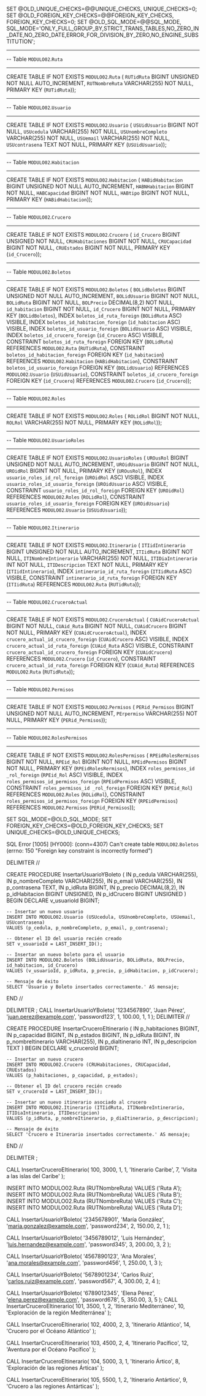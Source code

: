 SET @OLD_UNIQUE_CHECKS=@@UNIQUE_CHECKS, UNIQUE_CHECKS=0;
SET @OLD_FOREIGN_KEY_CHECKS=@@FOREIGN_KEY_CHECKS, FOREIGN_KEY_CHECKS=0;
SET @OLD_SQL_MODE=@@SQL_MODE, SQL_MODE='ONLY_FULL_GROUP_BY,STRICT_TRANS_TABLES,NO_ZERO_IN_DATE,NO_ZERO_DATE,ERROR_FOR_DIVISION_BY_ZERO,NO_ENGINE_SUBSTITUTION';

-- -----------------------------------------------------
-- Table `MODULO02`.`Ruta`
-- -----------------------------------------------------
CREATE TABLE IF NOT EXISTS `MODULO02`.`Ruta` (
  `RUTidRuta` BIGINT UNSIGNED NOT NULL AUTO_INCREMENT,
  `RUTNombreRuta` VARCHAR(255) NOT NULL,
  PRIMARY KEY (`RUTidRuta`));

-- -----------------------------------------------------
-- Table `MODULO02`.`Usuario`
-- -----------------------------------------------------
CREATE TABLE IF NOT EXISTS `MODULO02`.`Usuario` (
  `USUidUsuario` BIGINT NOT NULL,
  `USUcedula` VARCHAR(255) NOT NULL,
  `USUnombreCompleto` VARCHAR(255) NOT NULL,
  `USUemail` VARCHAR(255) NOT NULL,
  `USUcontrasena` TEXT NOT NULL,
  PRIMARY KEY (`USUidUsuario`));

-- -----------------------------------------------------
-- Table `MODULO02`.`Habitacion`
-- -----------------------------------------------------
CREATE TABLE IF NOT EXISTS `MODULO02`.`Habitacion` (
  `HABidHabitacion` BIGINT UNSIGNED NOT NULL AUTO_INCREMENT,
  `HABNHabitacion` BIGINT NOT NULL,
  `HABCapacidad` BIGINT NOT NULL,
  `HABtipo` BIGINT NOT NULL,
  PRIMARY KEY (`HABidHabitacion`));

-- -----------------------------------------------------
-- Table `MODULO02`.`Crucero`
-- -----------------------------------------------------
CREATE TABLE IF NOT EXISTS `MODULO02`.`Crucero` (
  `id_Crucero` BIGINT UNSIGNED NOT NULL,
  `CRUHabitaciones` BIGINT NOT NULL,
  `CRUCapacidad` BIGINT NOT NULL,
  `CRUEstados` BIGINT NOT NULL,
  PRIMARY KEY (`id_Crucero`));

-- -----------------------------------------------------
-- Table `MODULO02`.`Boletos`
-- -----------------------------------------------------
CREATE TABLE IF NOT EXISTS `MODULO02`.`Boletos` (
  `BOLidBoletos` BIGINT UNSIGNED NOT NULL AUTO_INCREMENT,
  `BOLidUsuario` BIGINT NOT NULL,
  `BOLidRuta` BIGINT NOT NULL,
  `BOLPrecio` DECIMAL(8,2) NOT NULL,
  `id_habitacion` BIGINT NOT NULL,
  `id_Crucero` BIGINT NOT NULL,
  PRIMARY KEY (`BOLidBoletos`),
  INDEX `boletos_id_ruta_foreign` (`BOLidRuta` ASC) VISIBLE,
  INDEX `boletos_id_habitacion_foreign` (`id_habitacion` ASC) VISIBLE,
  INDEX `boletos_id_usuario_foreign` (`BOLidUsuario` ASC) VISIBLE,
  INDEX `boletos_id_crucero_foreign` (`id_Crucero` ASC) VISIBLE,
  CONSTRAINT `boletos_id_ruta_foreign`
    FOREIGN KEY (`BOLidRuta`)
    REFERENCES `MODULO02`.`Ruta` (`RUTidRuta`),
  CONSTRAINT `boletos_id_habitacion_foreign`
    FOREIGN KEY (`id_habitacion`)
    REFERENCES `MODULO02`.`Habitacion` (`HABidHabitacion`),
  CONSTRAINT `boletos_id_usuario_foreign`
    FOREIGN KEY (`BOLidUsuario`)
    REFERENCES `MODULO02`.`Usuario` (`USUidUsuario`),
  CONSTRAINT `boletos_id_crucero_foreign`
    FOREIGN KEY (`id_Crucero`)
    REFERENCES `MODULO02`.`Crucero` (`id_Crucero`));

-- -----------------------------------------------------
-- Table `MODULO02`.`Roles`
-- -----------------------------------------------------
CREATE TABLE IF NOT EXISTS `MODULO02`.`Roles` (
  `ROLidRol` BIGINT NOT NULL,
  `ROLRol` VARCHAR(255) NOT NULL,
  PRIMARY KEY (`ROLidRol`));

-- -----------------------------------------------------
-- Table `MODULO02`.`UsuarioRoles`
-- -----------------------------------------------------
CREATE TABLE IF NOT EXISTS `MODULO02`.`UsuarioRoles` (
  `UROusRol` BIGINT UNSIGNED NOT NULL AUTO_INCREMENT,
  `UROidUsuario` BIGINT NOT NULL,
  `UROidRol` BIGINT NOT NULL,
  PRIMARY KEY (`UROusRol`),
  INDEX `usuario_roles_id_rol_foreign` (`UROidRol` ASC) VISIBLE,
  INDEX `usuario_roles_id_usuario_foreign` (`UROidUsuario` ASC) VISIBLE,
  CONSTRAINT `usuario_roles_id_rol_foreign`
    FOREIGN KEY (`UROidRol`)
    REFERENCES `MODULO02`.`Roles` (`ROLidRol`),
  CONSTRAINT `usuario_roles_id_usuario_foreign`
    FOREIGN KEY (`UROidUsuario`)
    REFERENCES `MODULO02`.`Usuario` (`USUidUsuario`));

-- -----------------------------------------------------
-- Table `MODULO02`.`Itinerario`
-- -----------------------------------------------------
CREATE TABLE IF NOT EXISTS `MODULO02`.`Itinerario` (
  `ITIidIntinerario` BIGINT UNSIGNED NOT NULL AUTO_INCREMENT,
  `ITIidRuta` BIGINT NOT NULL,
  `ITINombreIntinerario` VARCHAR(255) NOT NULL,
  `ITIDiaIntinerario` INT NOT NULL,
  `ITIDescripcion` TEXT NOT NULL,
  PRIMARY KEY (`ITIidIntinerario`),
  INDEX `intinerario_id_ruta_foreign` (`ITIidRuta` ASC) VISIBLE,
  CONSTRAINT `intinerario_id_ruta_foreign`
    FOREIGN KEY (`ITIidRuta`)
    REFERENCES `MODULO02`.`Ruta` (`RUTidRuta`));

-- -----------------------------------------------------
-- Table `MODULO02`.`CruceroActual`
-- -----------------------------------------------------
CREATE TABLE IF NOT EXISTS `MODULO02`.`CruceroActual` (
  `CUAidCruceroActual` BIGINT NOT NULL,
  `CUAid_Ruta` BIGINT NOT NULL,
  `CUAidCrucero` BIGINT NOT NULL,
  PRIMARY KEY (`CUAidCruceroActual`),
  INDEX `crucero_actual_id_crucero_foreign` (`CUAidCrucero` ASC) VISIBLE,
  INDEX `crucero_actual_id_ruta_foreign` (`CUAid_Ruta` ASC) VISIBLE,
  CONSTRAINT `crucero_actual_id_crucero_foreign`
    FOREIGN KEY (`CUAidCrucero`)
    REFERENCES `MODULO02`.`Crucero` (`id_Crucero`),
  CONSTRAINT `crucero_actual_id_ruta_foreign`
    FOREIGN KEY (`CUAid_Ruta`)
    REFERENCES `MODULO02`.`Ruta` (`RUTidRuta`));

-- -----------------------------------------------------
-- Table `MODULO02`.`Permisos`
-- -----------------------------------------------------
CREATE TABLE IF NOT EXISTS `MODULO02`.`Permisos` (
  `PERid_Permisos` BIGINT UNSIGNED NOT NULL AUTO_INCREMENT,
  `PErpermiso` VARCHAR(255) NOT NULL,
  PRIMARY KEY (`PERid_Permisos`));

-- -----------------------------------------------------
-- Table `MODULO02`.`RolesPermisos`
-- -----------------------------------------------------
CREATE TABLE IF NOT EXISTS `MODULO02`.`RolesPermisos` (
  `RPEidRolesRermisos` BIGINT NOT NULL,
  `RPEid_Rol` BIGINT NOT NULL,
  `RPEidPermisos` BIGINT NOT NULL,
  PRIMARY KEY (`RPEidRolesRermisos`),
  INDEX `roles_permisos_id _rol_foreign` (`RPEid_Rol` ASC) VISIBLE,
  INDEX `roles_permisos_id_permisos_foreign` (`RPEidPermisos` ASC) VISIBLE,
  CONSTRAINT `roles_permisos_id _rol_foreign`
    FOREIGN KEY (`RPEid_Rol`)
    REFERENCES `MODULO02`.`Roles` (`ROLidRol`),
  CONSTRAINT `roles_permisos_id_permisos_foreign`
    FOREIGN KEY (`RPEidPermisos`)
    REFERENCES `MODULO02`.`Permisos` (`PERid_Permisos`));

SET SQL_MODE=@OLD_SQL_MODE;
SET FOREIGN_KEY_CHECKS=@OLD_FOREIGN_KEY_CHECKS;
SET UNIQUE_CHECKS=@OLD_UNIQUE_CHECKS;
















SQL Error [1005] [HY000]: (conn=4307) Can't create table `MODULO02`.`Boletos` (errno: 150 "Foreign key constraint is incorrectly formed")


DELIMITER //

CREATE PROCEDURE InsertarUsuarioYBoleto (
    IN p_cedula VARCHAR(255),
    IN p_nombreCompleto VARCHAR(255),
    IN p_email VARCHAR(255),
    IN p_contrasena TEXT,
    IN p_idRuta BIGINT,
    IN p_precio DECIMAL(8,2),
    IN p_idHabitacion BIGINT UNSIGNED,
    IN p_idCrucero BIGINT UNSIGNED
)
BEGIN
    DECLARE v_usuarioId BIGINT;
    
    -- Insertar un nuevo usuario
    INSERT INTO MODULO02.Usuario (USUcedula, USUnombreCompleto, USUemail, USUcontrasena)
    VALUES (p_cedula, p_nombreCompleto, p_email, p_contrasena);
    
    -- Obtener el ID del usuario recién creado
    SET v_usuarioId = LAST_INSERT_ID();
    
    -- Insertar un nuevo boleto para el usuario
    INSERT INTO MODULO02.Boletos (BOLidUsuario, BOLidRuta, BOLPrecio, id_habitacion, id_Crucero)
    VALUES (v_usuarioId, p_idRuta, p_precio, p_idHabitacion, p_idCrucero);
    
    -- Mensaje de éxito
    SELECT 'Usuario y Boleto insertados correctamente.' AS mensaje;
END //

DELIMITER ;
CALL InsertarUsuarioYBoleto(
    '1234567890', 
    'Juan Pérez', 
    'juan.perez@example.com', 
    'password123', 
    1, 
    100.00, 
    1, 
    1
);
DELIMITER //

CREATE PROCEDURE InsertarCruceroEItinerario (
    IN p_habitaciones BIGINT,
    IN p_capacidad BIGINT,
    IN p_estados BIGINT,
    IN p_idRuta BIGINT,
    IN p_nombreItinerario VARCHAR(255),
    IN p_diaItinerario INT,
    IN p_descripcion TEXT
)
BEGIN
    DECLARE v_cruceroId BIGINT;
    
    -- Insertar un nuevo crucero
    INSERT INTO MODULO02.Crucero (CRUHabitaciones, CRUCapacidad, CRUEstados)
    VALUES (p_habitaciones, p_capacidad, p_estados);
    
    -- Obtener el ID del crucero recién creado
    SET v_cruceroId = LAST_INSERT_ID();
    
    -- Insertar un nuevo itinerario asociado al crucero
    INSERT INTO MODULO02.Itinerario (ITIidRuta, ITINombreIntinerario, ITIDiaIntinerario, ITIDescripcion)
    VALUES (p_idRuta, p_nombreItinerario, p_diaItinerario, p_descripcion);
    
    -- Mensaje de éxito
    SELECT 'Crucero e Itinerario insertados correctamente.' AS mensaje;
END //

DELIMITER ;

CALL InsertarCruceroEItinerario(
    100, 
    3000, 
    1, 
    1, 
    'Itinerario Caribe', 
    7, 
    'Visita a las islas del Caribe'
);

INSERT INTO MODULO02.Ruta (RUTNombreRuta) VALUES ('Ruta A');
INSERT INTO MODULO02.Ruta (RUTNombreRuta) VALUES ('Ruta B');
INSERT INTO MODULO02.Ruta (RUTNombreRuta) VALUES ('Ruta C');
INSERT INTO MODULO02.Ruta (RUTNombreRuta) VALUES ('Ruta D');

CALL InsertarUsuarioYBoleto(
    '2345678901', 
    'María González', 
    'maria.gonzalez@example.com', 
    'password234', 
    2, 
    150.00, 
    2, 
    1
);

CALL InsertarUsuarioYBoleto(
    '3456789012', 
    'Luis Hernández', 
    'luis.hernandez@example.com', 
    'password345', 
    3, 
    200.00, 
    3, 
    2
);

CALL InsertarUsuarioYBoleto(
    '4567890123', 
    'Ana Morales', 
    'ana.morales@example.com', 
    'password456', 
    1, 
    250.00, 
    1, 
    3
);

CALL InsertarUsuarioYBoleto(
    '5678901234', 
    'Carlos Ruiz', 
    'carlos.ruiz@example.com', 
    'password567', 
    4, 
    300.00, 
    2, 
    4
);

CALL InsertarUsuarioYBoleto(
    '6789012345', 
    'Elena Pérez', 
    'elena.perez@example.com', 
    'password678', 
    5, 
    350.00, 
    3, 
    5
);
CALL InsertarCruceroEItinerario(
    101, 
    3500, 
    1, 
    2, 
    'Itinerario Mediterráneo', 
    10, 
    'Exploración de la región Mediterránea'
);

CALL InsertarCruceroEItinerario(
    102, 
    4000, 
    2, 
    3, 
    'Itinerario Atlántico', 
    14, 
    'Crucero por el Océano Atlántico'
);

CALL InsertarCruceroEItinerario(
    103, 
    4500, 
    2, 
    4, 
    'Itinerario Pacífico', 
    12, 
    'Aventura por el Océano Pacífico'
);

CALL InsertarCruceroEItinerario(
    104, 
    5000, 
    3, 
    1, 
    'Itinerario Ártico', 
    8, 
    'Exploración de las regiones Árticas'
);

CALL InsertarCruceroEItinerario(
    105, 
    5500, 
    1, 
    2, 
    'Itinerario Antártico', 
    9, 
    'Crucero a las regiones Antárticas'
);
